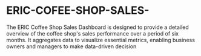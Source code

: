 # ERIC-COFEE-SHOP-SALES-
The ERIC Coffee Shop Sales Dashboard is designed to provide a detailed overview of the coffee shop's sales performance over a period of six months. It aggregates data to visualize essential metrics, enabling business owners and managers to make data-driven decision
